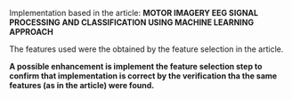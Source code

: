 Implementation based in the article:
**MOTOR IMAGERY EEG SIGNAL PROCESSING AND CLASSIFICATION USING MACHINE LEARNING APPROACH**

The features used were the obtained by the feature selection in the article.

**A possible enhancement is implement the feature selection step to confirm that 
implementation is correct by the verification tha the same features (as in the article) were found.**